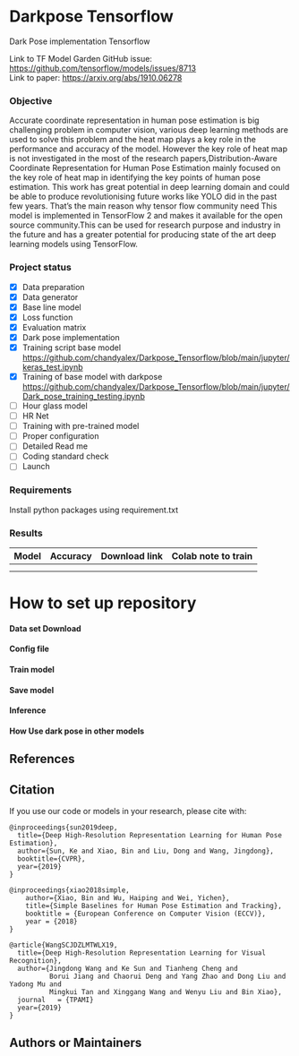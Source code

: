 # Darkpose Tensorflow
Dark Pose implementation Tensorflow

Link to TF Model Garden GitHub issue: https://github.com/tensorflow/models/issues/8713 \
Link to paper: https://arxiv.org/abs/1910.06278

### Objective
Accurate coordinate representation in human pose estimation is big challenging problem
in computer vision, various deep learning methods are used to solve this problem and the
heat map plays a key role in the performance and accuracy of the model. However the key
role of heat map is not investigated in the most of the research papers,Distribution-Aware
Coordinate Representation for Human Pose Estimation mainly focused on the key role
of heat map in identifying the key points of human pose estimation. This work has great
potential in deep learning domain and could be able to produce revolutionising future works
like YOLO  did in the past few years. That’s the main reason why tensor flow community need
This model is implemented in TensorFlow 2 and makes it available for the open source community.This can be used for research purpose and industry in the future and has a greater potential for producing state of the art deep learning models using TensorFlow.

### Project status

- [x]  Data preparation
- [x]  Data generator
- [x]  Base line model
- [x]  Loss function
- [x]  Evaluation matrix
- [x]  Dark pose implementation
- [x]  Training script base model https://github.com/chandyalex/Darkpose_Tensorflow/blob/main/jupyter/keras_test.ipynb
- [x]  Training of base model with darkpose https://github.com/chandyalex/Darkpose_Tensorflow/blob/main/jupyter/Dark_pose_training_testing.ipynb
- [ ]  Hour glass model
- [ ]  HR Net
- [ ]  Training with pre-trained model
- [ ]  Proper configuration
- [ ]  Detailed Read me
- [ ]  Coding standard check
- [ ]  Launch

### Requirements
Install python packages using requirement.txt

### Results

| Model  | Accuracy | Download link|Colab note to train |
| ------------- | ------------- |-------------|-------------|
|  | | ||
|   |  | ||

# How to set up repository

#### Data set Download

#### Config file

#### Train model

#### Save model

#### Inference

#### How Use dark pose in other models

## References

## Citation
If you use our code or models in your research, please cite with:
```
@inproceedings{sun2019deep,
  title={Deep High-Resolution Representation Learning for Human Pose Estimation},
  author={Sun, Ke and Xiao, Bin and Liu, Dong and Wang, Jingdong},
  booktitle={CVPR},
  year={2019}
}

@inproceedings{xiao2018simple,
    author={Xiao, Bin and Wu, Haiping and Wei, Yichen},
    title={Simple Baselines for Human Pose Estimation and Tracking},
    booktitle = {European Conference on Computer Vision (ECCV)},
    year = {2018}
}

@article{WangSCJDZLMTWLX19,
  title={Deep High-Resolution Representation Learning for Visual Recognition},
  author={Jingdong Wang and Ke Sun and Tianheng Cheng and
          Borui Jiang and Chaorui Deng and Yang Zhao and Dong Liu and Yadong Mu and
          Mingkui Tan and Xinggang Wang and Wenyu Liu and Bin Xiao},
  journal   = {TPAMI}
  year={2019}
}

```
## Authors or Maintainers
